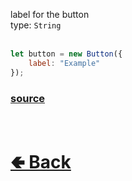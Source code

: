 label for the button<br>
type: `String`<br>
<br>

```js
let button = new Button({
    label: "Example"
});
```

### [source](https://github.com/paigeroid/noscord.js/blob/main/src/Services/ComponentService/components/Button.js)

<br> <h1> [🢀 Back](https://github.com/paigeroid/noscord.js/wiki/Components.Button) </h1>